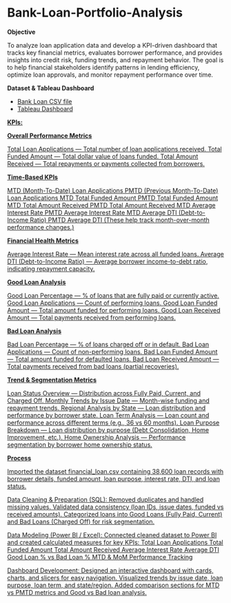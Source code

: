 # Bank-Loan-Portfolio-Analysis

**Objective**

To analyze loan application data and develop a KPI-driven dashboard that tracks key financial metrics, evaluates borrower performance, and provides insights into credit risk, funding trends, and repayment behavior.
The goal is to help financial stakeholders identify patterns in lending efficiency, optimize loan approvals, and monitor repayment performance over time.

**Dataset & Tableau Dashboard**

- <a href="https://github.com/NTMASKOSTALIN/Bank-Loan-Portfolio-Analysis/blob/main/financial_loan.csv"> Bank Loan CSV file
- <a href="https://public.tableau.com/app/profile/masko.stalin.n.t/viz/BankLoanDashboard_17601235843910/Summary"> Tableau Dashboard

**KPIs:**

**Overall Performance Metrics**

Total Loan Applications — Total number of loan applications received.
Total Funded Amount — Total dollar value of loans funded.
Total Amount Received — Total repayments or payments collected from borrowers.

**Time-Based KPIs**

MTD (Month-To-Date) Loan Applications
PMTD (Previous Month-To-Date) Loan Applications
MTD Total Funded Amount
PMTD Total Funded Amount
MTD Total Amount Received
PMTD Total Amount Received
MTD Average Interest Rate
PMTD Average Interest Rate
MTD Average DTI (Debt-to-Income Ratio)
PMTD Average DTI
(These help track month-over-month performance changes.)

**Financial Health Metrics**

Average Interest Rate — Mean interest rate across all funded loans.
Average DTI (Debt-to-Income Ratio) — Average borrower income-to-debt ratio, indicating repayment capacity.

**Good Loan Analysis**

Good Loan Percentage — % of loans that are fully paid or currently active.
Good Loan Applications — Count of performing loans.
Good Loan Funded Amount — Total amount funded for performing loans.
Good Loan Received Amount — Total payments received from performing loans.

**Bad Loan Analysis**

Bad Loan Percentage — % of loans charged off or in default.
Bad Loan Applications — Count of non-performing loans.
Bad Loan Funded Amount — Total amount funded for defaulted loans.
Bad Loan Received Amount — Total payments received from bad loans (partial recoveries).

**Trend & Segmentation Metrics**

Loan Status Overview — Distribution across Fully Paid, Current, and Charged Off.
Monthly Trends by Issue Date — Month-wise funding and repayment trends.
Regional Analysis by State — Loan distribution and performance by borrower state.
Loan Term Analysis — Loan count and performance across different terms (e.g., 36 vs 60 months).
Loan Purpose Breakdown — Loan distribution by purpose (Debt Consolidation, Home Improvement, etc.).
Home Ownership Analysis — Performance segmentation by borrower home ownership status.

**Process**

Imported the dataset financial_loan.csv containing 38,600 loan records with borrower details, funded amount, loan purpose, interest rate, DTI, and loan status.

Data Cleaning & Preparation (SQL):
Removed duplicates and handled missing values.
Validated data consistency (loan IDs, issue dates, funded vs received amounts).
Categorized loans into Good Loans (Fully Paid, Current) and Bad Loans (Charged Off) for risk segmentation.

Data Modeling (Power BI / Excel):
Connected cleaned dataset to Power BI and created calculated measures for key KPIs:
Total Loan Applications
Total Funded Amount
Total Amount Received
Average Interest Rate
Average DTI
Good Loan % vs Bad Loan %
MTD & MoM Performance Tracking

Dashboard Development:
Designed an interactive dashboard with cards, charts, and slicers for easy navigation.
Visualized trends by issue date, loan purpose, loan term, and state/region.
Added comparison sections for MTD vs PMTD metrics and Good vs Bad loan analysis.
